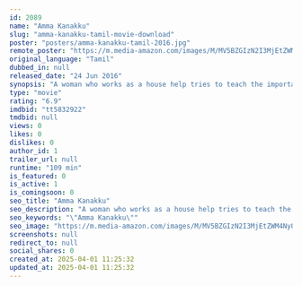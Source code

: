 ```yaml
---
id: 2089
name: "Amma Kanakku"
slug: "amma-kanakku-tamil-movie-download"
poster: "posters/amma-kanakku-tamil-2016.jpg"
remote_poster: "https://m.media-amazon.com/images/M/MV5BZGIzN2I3MjEtZWM4Ny00OTIzLTkxNWItZmRjYzAyYzg4ZmU2XkEyXkFqcGdeQXVyODIwMDI1NjM@._V1_SX300.jpg"
original_language: "Tamil"
dubbed_in: null
released_date: "24 Jun 2016"
synopsis: "A woman who works as a house help tries to teach the importance of education to her daughter. However, her efforts go in vain as her daughter believes that she cannot afford her higher education."
type: "movie"
rating: "6.9"
imdbid: "tt5832922"
tmdbid: null
views: 0
likes: 0
dislikes: 0
author_id: 1
trailer_url: null
runtime: "109 min"
is_featured: 0
is_active: 1
is_comingsoon: 0
seo_title: "Amma Kanakku"
seo_description: "A woman who works as a house help tries to teach the importance of education to her daughter. However, her efforts go in vain as her daughter believes that she cannot afford her higher education."
seo_keywords: "\"Amma Kanakku\""
seo_image: "https://m.media-amazon.com/images/M/MV5BZGIzN2I3MjEtZWM4Ny00OTIzLTkxNWItZmRjYzAyYzg4ZmU2XkEyXkFqcGdeQXVyODIwMDI1NjM@._V1_SX300.jpg"
screenshots: null
redirect_to: null
social_shares: 0
created_at: 2025-04-01 11:25:32
updated_at: 2025-04-01 11:25:32
---
```


